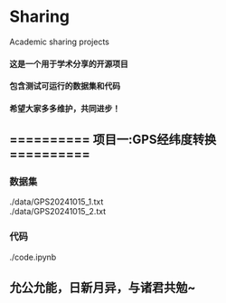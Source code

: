 # Sharing
Academic sharing projects

#### 这是一个用于学术分享的开源项目
#### 包含测试可运行的数据集和代码
#### 希望大家多多维护，共同进步！

## ==========  项目一:GPS经纬度转换 ==========
### 数据集
./data/GPS20241015_1.txt <br>
./data/GPS20241015_2.txt
### 代码
./code.ipynb

## 允公允能，日新月异，与诸君共勉~
